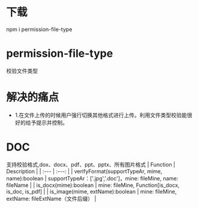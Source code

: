 # 下载
npm i permission-file-type
# permission-file-type
校验文件类型
# 解决的痛点
  - 1.在文件上传的时候用户强行切换其他格式进行上传。利用文件类型校验能很好的给予提示并控制。

# DOC
支持校验格式,dox、docx、pdf、ppt、pptx、所有图片格式
| Function | Description |
|   :---   |    :---:    |
| verifyFormat(supportTypeAr, mime, name):boolean |  supportTypeAr：['.jpg','.doc']，mine: fileMine, name: fileName |
| is_docx(mime):boolean | mine: fileMine, Function[is_docx, is_doc, is_pdf] |
| is_image(mime, extName):boolean | mine: fileMine, extName: fileExtName（文件后缀） |
